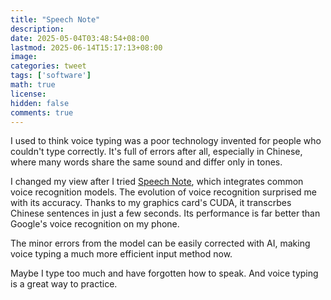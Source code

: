 ```yaml
---
title: "Speech Note"
description: 
date: 2025-05-04T03:48:54+08:00
lastmod: 2025-06-14T15:17:13+08:00
image: 
categories: tweet
tags: ['software']
math: true
license: 
hidden: false
comments: true
---
```


I used to think voice typing was a poor technology invented for people who couldn't type correctly. It's full of errors after all, especially in Chinese, where many words share the same sound and differ only in tones.

I changed my view after I tried [Speech Note](https://flathub.org/apps/net.mkiol.SpeechNote), which integrates common voice recognition models. The evolution of voice recognition surprised me with its accuracy. Thanks to my graphics card's CUDA, it transcrbes Chinese sentences in just a few seconds. Its performance is far better than Google's voice recognition on my phone. 

The minor errors from the model can be easily corrected with AI, making voice typing a much more efficient input method now.  

Maybe I type too much and have forgotten how to speak. And voice typing is a great way to practice.


